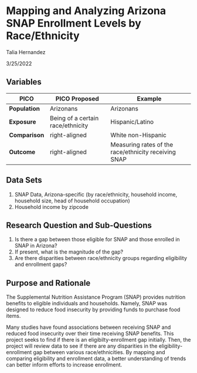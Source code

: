 # Mapping and Analyzing Arizona SNAP Enrollment Levels by Race/Ethnicity

Talia Hernandez

3/25/2022

## Variables
| PICO   |      PICO Proposed  | Example |    
|----------|-------------|-------------|
| **Population** |  Arizonans | Arizonans |
| **Exposure** |    Being of a certain race/ethnicity   | Hispanic/Latino |
| **Comparison** | right-aligned | White non-Hispanic |
| **Outcome** | right-aligned | Measuring rates of the race/ethnicity receiving SNAP |

## Data Sets
1. SNAP Data, Arizona-specific (by race/ethnicity, household income, household size, head of household occupation)
2. Household income by zipcode


## Research Question and Sub-Questions
1. Is there a gap between those eligible for SNAP and those enrolled in SNAP in Arizona? 
2. If present, what is the magnitude of the gap?
3. Are there disparities between race/ethnicity groups regarding eligibility and enrollment gaps?

## Purpose and Rationale

The Supplemental Nutrition Assistance Program (SNAP) provides nutrition benefits to eligible individuals and households. Namely, SNAP was designed to reduce food insecurity by providing funds to purchase food items. 

Many studies have found associations between receiving SNAP and reduced food insecurity over their time receiving SNAP benefits. This project seeks to find if there is an eligibilty-enrollment gap initially. Then, the project will review data to see if there are any disparities in the eligibility-enrollment gap between various race/ethnicities. By mapping and comparing eligibility and enrollment data, a better understanding of trends can better inform efforts to increase enrollment.
